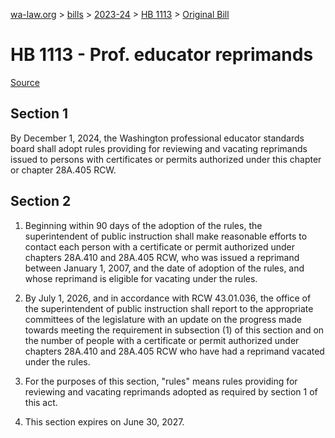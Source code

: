 [wa-law.org](/) > [bills](/bills/) > [2023-24](/bills/2023-24) > [HB 1113](/bills/2023-24/hb/1113/) > [Original Bill](/bills/2023-24/hb/1113/1/)

# HB 1113 - Prof. educator reprimands

[Source](http://lawfilesext.leg.wa.gov/biennium/2023-24/Pdf/Bills/House%20Bills/1113.pdf)

## Section 1
By December 1, 2024, the Washington professional educator standards board shall adopt rules providing for reviewing and vacating reprimands issued to persons with certificates or permits authorized under this chapter or chapter 28A.405 RCW.

## Section 2
1. Beginning within 90 days of the adoption of the rules, the superintendent of public instruction shall make reasonable efforts to contact each person with a certificate or permit authorized under chapters 28A.410 and 28A.405 RCW, who was issued a reprimand between January 1, 2007, and the date of adoption of the rules, and whose reprimand is eligible for vacating under the rules.

2. By July 1, 2026, and in accordance with RCW 43.01.036, the office of the superintendent of public instruction shall report to the appropriate committees of the legislature with an update on the progress made towards meeting the requirement in subsection (1) of this section and on the number of people with a certificate or permit authorized under chapters 28A.410 and 28A.405 RCW who have had a reprimand vacated under the rules.

3. For the purposes of this section, "rules" means rules providing for reviewing and vacating reprimands adopted as required by section 1 of this act.

4. This section expires on June 30, 2027.
